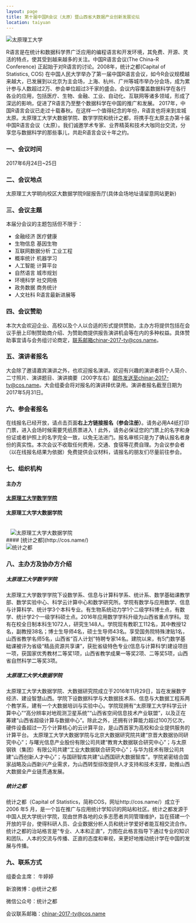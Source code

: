 ```yaml
---
layout: page
title: 第十届中国R会议（太原）暨山西省大数据产业创新发展论坛
location: taiyuan
---
```


<!-- picture -->
<div class="row">
  <div class="col-md-10 col-md-offset-1 text-center">
    <img src="{{ '/img/tylg.jpg' | prepend: site.baseurl }}" alt="太原理工大学" class="img-responsive" />
  </div>
</div>

R语言是在统计和数据科学界广泛应用的编程语言和开发环境，其免费、开源、灵活的特点，使其受到越来越多的关注。中国R语言会议(The China-R Conference) 正起始于对R语言的讨论。2008年，统计之都(Capital of Statistics, COS) 在中国人民大学举办了第一届中国R语言会议，如今R会议规模越来越大，已发展到以北京为主会场，上海、杭州、广州等城市举办分会场，成为累计参与人数超过2万、参会单位超过3千家的盛会。会议内容覆盖数据科学在各行各业的应用，包括医疗、生物、金融、工业、自动化、互联网等诸多领域，形成了深远的影响，促进了R语言乃至整个数据科学在中国的推广和发展。
 2017年，中国R语言会议已走过十载春秋。在这样一个值得纪念的年份，R语言也将来到龙城太原。太原理工大学大数据学院、数学学院和统计之都，将携手在太原主办第十届中国R语言会议（太原）。我们诚邀学术专家、业界精英和技术大咖同台交流，分享您与数据科学的那些事儿，共赴R语言会议十年之约。


### 一、会议时间

2017年6月24日~25日


### 二、会议地点

太原理工大学眀向校区大数据学院9层报告厅(具体会场地址请留意网站更新)

### 三、会议主题

本届分会议的主题包括但不限于：
- 金融经济 医疗健康
- 生物信息 基因生物
- 互联网数据分析 工业工程
- 概率统计 机器学习
- 人工智能 计算平台
- 自然语言 城市规划
- 环境科学 社交网络
- 政务数据 商务统计
- 人文社科 R语言最新进展等


### 四、会议赞助

本次大会欢迎企业、高校以及个人以合适的形式提供赞助，主办方将提供包括在会议手册上印制赞助商介绍、为赞助商提供报告演讲机会等在内的多种权益。具体赞助事宜请与会务组讨论商定，联系邮箱chinar-2017-ty@cos.name。

### 五、演讲者报名

大会除了邀请嘉宾演讲之外，也欢迎报名演讲。欢迎有兴趣的演讲者将个人简介、二寸照片、演讲题目、演讲摘要（200字左右）邮件发送至chinar-2017-ty@cos.name。大会组委会将对报名的演讲择优录用。演讲者报名截至日期为2017年5月31日。

### 六、参会者报名

在线报名已经开放，请点击页面**右上方链接报名（参会注册）**。请务必用A4纸打印门票，进入会场时候需要凭纸质票进入！此外，请务必保证您的门票上的名字和身份证或者护照上的名字完全一致，以免无法进门。报名审核只是为了确认报名者身份的真实性。本次会议不收取任何费用，交通、食宿等花费自理。为会议参会者（以在线报名结果为依据）免费提供会议材料，请报名的朋友们尽量前往参会。

### 七、组织机构

#### 主办方

#### [太原理工大学数学学院](http://www.tyut.edu.cn/math)

#### 太原理工大学大数据学院

<!-- picture -->
<div class="row">
  <div class="col-md-5 col-md-offset-3 text-center">
    <img src="{{ '/img/tylglogo.png' | prepend: site.qiniubaseurl }}" alt="太原理工大学大数据学院" class="img-responsive" />
  </div>
</div>
#### [统计之都](http://cos.name/)
<!-- picture -->
<div class="row">
  <div class="col-md-10 col-md-offset-1 text-center">
    <img src="{{ '/img/cos.png' | prepend: site.qiniubaseurl }}" alt="统计之都" class="img-responsive" />
  </div>
</div>


### 八、主办方及协办方介绍

##### 太原理工大学数学学院

太原理工大学数学学院下设数学系、信息与计算科学系、统计系、数学基础课教学部、数学实验中心、科学云计算中心和数学研究所。学院有数学与应用数学、信息与计算科学、统计学3个本科专业。有生物系统动力学1个二级学科博士点，有数学、统计学2个一级学科硕士点。2016年应用数学学科升级为山西省重点学科。现有在校全日制本科生1072人，研究生148人。学院现有教职工112名，其中教授12名，副教授38名；博士生导师4名，硕士生导师43名。享受国务院特殊津贴1名，山西省教学名师5名，山西省“百人计划”特聘专家14名。建院以来，有5门数学基础课被评为省级“精品资源共享课”，获批省级特色专业(信息与计算科学)建设项目一项，获国家优秀教材二等奖1项，山西省教学成果一等奖2项、二等奖5项，山西省自然科学二等奖3项。

##### 太原理工大学大数据学院

太原理工大学大数据学院、大数据研究院成立于2016年11月29日，旨在发展数字经济、建设智慧山西。学院下设数据科学与大数据技术系、信息与大数据工程系两个教学系，建有一个大数据培训与实验中心。学院现拥有“太原理工大学科学云计算中心”“高分辨率对地观测卫星系统”“山西省空间信息技术产业联盟”，以及正在筹建“山西省超级计算与数据中心”。除此之外，还拥有计算能力超过100万亿次，硬件设备超过一万个计算核心的云计算平台，是山西首家为高校和企业提供服务的计算平台。
太原理工大学大数据学院与北京大数据研究院共建“京晋大数据协同研究中心”；与曙光信息产业股份有限公司共建“教育大数据联合研究中心”；与太原钢铁（集团）有限公司共建“工业大数据联合研究中心”；与华为技术有限公司共建“山西创新人才中心”；与国研智库共建“山西国研大数据智库”。学院紧密结合国家战略及山西新兴产业需求，为山西转型综改提供人才支持和技术支撑，助推山西大数据全产业链贯通发展。



##### 统计之都

统计之都（Capital of Statistics，简称COS，网址http://cos.name/）成立于2006 年5 月，是一个旨在推广与应用统计学知识的网站和社区。统计之都发源于中国人民大学统计学院，现由世界各地的众多志愿者共同管理维护，旨在搭建一个开放的平台，使得科研人员、企业数据分析人员和统计学爱好者能互相交流合作。统计之都的治站格言是“专业、人本和正直”，力图在此格言指导下通过专业的知识和团队、人本的交流与传播、正直的态度和审视，来更好地推动统计学在中国的发展与传播。

### 九、联系方式

组委会主席： 牛婷婷

新浪微博：@统计之都

微信公众号：统计之都

会议联系邮箱：chinar-2017-ty@cos.name
